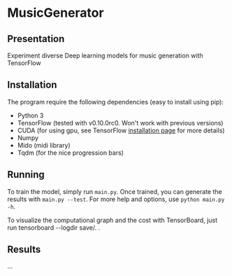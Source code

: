 # MusicGenerator

## Presentation

Experiment diverse Deep learning models for music generation with TensorFlow

## Installation

The program require the following dependencies (easy to install using pip):
 * Python 3
 * TensorFlow (tested with v0.10.0rc0. Won't work with previous versions)
 * CUDA (for using gpu, see TensorFlow [installation page](https://www.tensorflow.org/versions/master/get_started/os_setup.html#optional-install-cuda-gpus-on-linux) for more details)
 * Numpy
 * Mido (midi library)
 * Tqdm (for the nice progression bars)

## Running

To train the model, simply run `main.py`. Once trained, you can generate the results with `main.py --test`. For more help and options, use `python main.py -h`.

To visualize the computational graph and the cost with TensorBoard, just run tensorboard --logdir save/. .

## Results

...
